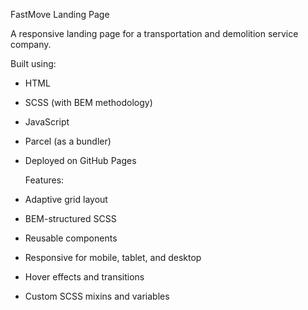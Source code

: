 FastMove Landing Page

A responsive landing page for a transportation and demolition service company.

Built using:
- HTML
- SCSS (with BEM methodology)
- JavaScript
- Parcel (as a bundler)
- Deployed on GitHub Pages

  Features:

- Adaptive grid layout
- BEM-structured SCSS
- Reusable components
- Responsive for mobile, tablet, and desktop
- Hover effects and transitions
- Custom SCSS mixins and variables